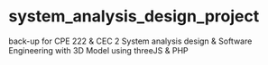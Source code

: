 # system_analysis_design_project
back-up for CPE 222 & CEC 2
System analysis design & Software Engineering
with 3D Model using threeJS & PHP
